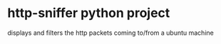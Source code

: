 # http-sniffer python project

displays and filters the http packets coming to/from a ubuntu machine
